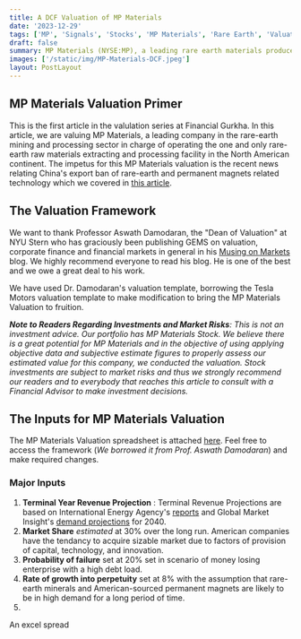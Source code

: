 ```yaml
---
title: A DCF Valuation of MP Materials
date: '2023-12-29'
tags: ['MP', 'Signals', 'Stocks', 'MP Materials', 'Rare Earth', 'Valuation']
draft: false
summary: MP Materials (NYSE:MP), a leading rare earth materials producer in the Western Hemisphere,has impressively grown their revenue since going public in 2020. MP's stock is up 10% since the ban notice came public. MP Materials operates the only active rare earth mining and processing site of scale in North America. The company recently began producing NdPr which are the core ingredients for manufacturing permanent magnets.
images: ['/static/img/MP-Materials-DCF.jpeg']
layout: PostLayout
---
```


<TOCInline toc={props.toc} asDisclosure toHeading={3} />

## MP Materials Valuation Primer

This is the first article in the valulation series at Financial Gurkha. In this article, we are valuing MP Materials, a leading company in the rare-earth mining and processing sector in charge of operating the one and only rare-earth raw materials extracting and processing facility in the North American continent. The impetus for this MP Materials valuation is the recent news relating China's export ban of rare-earth and permanent magnets related technology which we covered in [this article](https://financialgurkha.com/blog/china-rare-earth-tech-export-ban-helps-mp-materials-stock).

## The Valuation Framework

We want to thank Professor Aswath Damodaran, the "Dean of Valuation" at NYU Stern who has graciously been publishing GEMS on valuation, corporate finance and financial markets in general in his [Musing on Markets](https://aswathdamodaran.blogspot.com) blog. We highly recommend everyone to read his blog. He is one of the best and we owe a great deal to his work.

We have used Dr. Damodaran's valuation template, borrowing the Tesla Motors valuation template to make modification to bring the MP Materials Valuation to fruition.

_**Note to Readers Regarding Investments and Market Risks**: This is not an investment advice. Our portfolio has MP Materials Stock. We believe there is a great potential for MP Materials and in the objective of using applying objective data and subjective estimate figures to properly assess our estimated value for this company, we conducted the valuation. Stock investments are subject to market risks and thus we strongly recommend our readers and to everybody that reaches this article to consult with a Financial Advisor to make investment decisions._

## The Inputs for MP Materials Valuation

The MP Materials Valuation spreadsheet is attached [here](/static/files/mp-valuation-december-2023.xlsx). Feel free to access the framework (_We borrowed it from Prof. Aswath Damodaran_) and make required changes.

### Major Inputs

1. **Terminal Year Revenue Projection** : Terminal Revenue Projections are based on International Energy Agency's [reports](https://www.iea.org/reports/the-role-of-critical-minerals-in-clean-energy-transitions/executive-summary) and Global Market Insight's [demand projections](https://www.gminsights.com/industry-analysis/rare-earth-metals-market) for 2040.
2. **Market Share** _estimated_ at 30% over the long run. American companies have the tendancy to acquire sizable market due to factors of provision of capital, technology, and innovation.
3. **Probability of failure** set at 20% set in scenario of money losing enterprise with a high debt load.
4. **Rate of growth into perpetuity** set at 8% with the assumption that rare-earth minerals and American-sourced permanent magnets are likely to be in high demand for a long period of time.
5.

An excel spread

